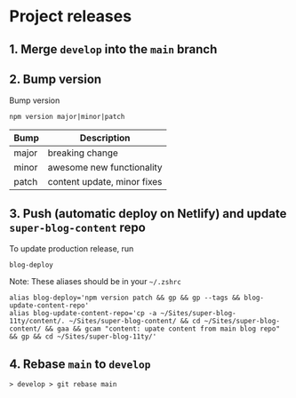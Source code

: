 # Project releases
## 1. Merge `develop` into the `main` branch

## 2. Bump version

Bump version

```shell
npm version major|minor|patch
```

| Bump  | Description                 |
|-------|-----------------------------|
| major | breaking change             |
| minor | awesome new functionality   |
| patch | content update, minor fixes |

## 3. Push (automatic deploy on Netlify) and update `super-blog-content` repo

To update production release, run

```shell
blog-deploy
```

Note: These aliases should be in your `~/.zshrc`

```shell
alias blog-deploy='npm version patch && gp && gp --tags && blog-update-content-repo'
alias blog-update-content-repo='cp -a ~/Sites/super-blog-11ty/content/. ~/Sites/super-blog-content/ && cd ~/Sites/super-blog-content/ && gaa && gcam "content: upate content from main blog repo" && gp && cd ~/Sites/super-blog-11ty/'
```

## 4. Rebase `main` to `develop`

```shell
> develop > git rebase main
```

